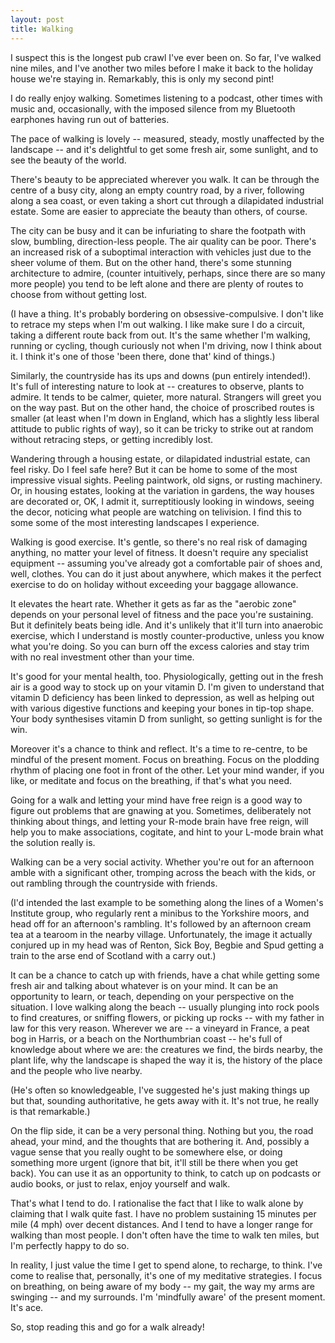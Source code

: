 ```yaml
---
layout: post
title: Walking
---
```

I suspect this is the longest pub crawl I've ever been on. So far, I've walked
nine miles, and I've another two miles before I make it back to the holiday
house we're staying in. Remarkably, this is only my second pint!

I do really enjoy walking. Sometimes listening to a podcast, other times with
music and, occasionally, with the imposed silence from my Bluetooth earphones
having run out of batteries.

The pace of walking is lovely -- measured, steady, mostly unaffected by the
landscape -- and it's delightful to get some fresh air, some sunlight, and to
see the beauty of the world.

There's beauty to be appreciated wherever you walk. It can be through the
centre of a busy city, along an empty country road, by a river, following along
a sea coast, or even taking a short cut through a dilapidated industrial estate.
Some are easier to appreciate the beauty than others, of course.

The city can be busy and it can be infuriating to share the footpath with slow,
bumbling, direction-less people. The air quality can be poor. There's an
increased risk of a suboptimal interaction with vehicles just due to the sheer
volume of them. But on the other hand, there's some stunning architecture to
admire, (counter intuitively, perhaps, since there are so many more people) you
tend to be left alone and there are plenty of routes to choose from without
getting lost.

(I have a thing. It's probably bordering on obsessive-compulsive. I don't like
to retrace my steps when I'm out walking. I like make sure I do a circuit,
taking a different route back from out. It's the same whether I'm walking,
running or cycling, though curiously not when I'm driving, now I think about
it. I think it's one of those 'been there, done that' kind of things.)

Similarly, the countryside has its ups and downs (pun entirely intended!). It's
full of interesting nature to look at -- creatures to observe, plants to
admire. It tends to be calmer, quieter, more natural. Strangers will greet you
on the way past. But on the other hand, the choice of proscribed routes is
smaller (at least when I'm down in England, which has a slightly less liberal
attitude to public rights of way), so it can be tricky to strike out at random
without retracing steps, or getting incredibly lost.

Wandering through a housing estate, or dilapidated industrial estate, can feel
risky. Do I feel safe here? But it can be home to some of the most impressive
visual sights. Peeling paintwork, old signs, or rusting machinery. Or, in
housing estates, looking at the variation in gardens, the way houses are
decorated or, OK, I admit it, surreptitiously looking in windows, seeing the
decor, noticing what people are watching on telivision. I find this to some
some of the most interesting landscapes I experience.

Walking is good exercise. It's gentle, so there's no real risk of damaging
anything, no matter your level of fitness. It doesn't require any specialist
equipment -- assuming you've already got a comfortable pair of shoes and, well,
clothes. You can do it just about anywhere, which makes it the perfect exercise
to do on holiday without exceeding your baggage allowance.

It elevates the heart rate. Whether it gets as far as the "aerobic zone"
depends on your personal level of fitness and the pace you're sustaining. But
it definitely beats being idle. And it's unlikely that it'll turn into
anaerobic exercise, which I understand is mostly counter-productive, unless you
know what you're doing. So you can burn off the excess calories and stay trim
with no real investment other than your time.

It's good for your mental health, too. Physiologically, getting out in the
fresh air is a good way to stock up on your vitamin D. I'm given to understand
that vitamin D deficiency has been linked to depression, as well as helping out
with various digestive functions and keeping your bones in tip-top shape. Your
body synthesises vitamin D from sunlight, so getting sunlight is for the win.

Moreover it's a chance to think and reflect. It's a time to re-centre, to be
mindful of the present moment. Focus on breathing. Focus on the plodding rhythm
of placing one foot in front of the other. Let your mind wander, if you like,
or meditate and focus on the breathing, if that's what you need.

Going for a walk and letting your mind have free reign is a good way to
figure out problems that are gnawing at you. Sometimes, deliberately not
thinking about things, and letting your R-mode brain have free reign, will help
you to make associations, cogitate, and hint to your L-mode brain what the
solution really is.

Walking can be a very social activity. Whether you're out for an afternoon amble
with a significant other, tromping across the beach with the kids, or out
rambling through the countryside with friends.

(I'd intended the last example to be something along the lines of a Women's
Institute group, who regularly rent a minibus to the Yorkshire moors, and head
off for an afternoon's rambling. It's followed by an afternoon cream tea at a
tearoom in the nearby village. Unfortunately, the image it actually conjured up
in my head was of Renton, Sick Boy, Begbie and Spud getting a train to the arse
end of Scotland with a carry out.)

It can be a chance to catch up with friends, have a chat while getting some
fresh air and talking about whatever is on your mind. It can be an opportunity
to learn, or teach, depending on your perspective on the situation. I love
walking along the beach -- usually plunging into rock pools to find creatures,
or sniffing flowers, or picking up rocks -- with my father in law for this very
reason. Wherever we are -- a vineyard in France, a peat bog in Harris, or a
beach on the Northumbrian coast -- he's full of knowledge about where we are:
the creatures we find, the birds nearby, the plant life, why the landscape is
shaped the way it is, the history of the place and the people who live nearby.

(He's often so knowledgeable, I've suggested he's just making things up but
that, sounding authoritative, he gets away with it. It's not true, he really is
that remarkable.)

On the flip side, it can be a very personal thing. Nothing but you, the road
ahead, your mind, and the thoughts that are bothering it. And, possibly a vague
sense that you really ought to be somewhere else, or doing something more
urgent (ignore that bit, it'll still be there when you get back). You can use
it as an opportunity to think, to catch up on podcasts or audio books, or just
to relax, enjoy yourself and walk.

That's what I tend to do. I rationalise the fact that I like to walk alone by
claiming that I walk quite fast. I have no problem sustaining 15 minutes per
mile (4 mph) over decent distances. And I tend to have a longer range for
walking than most people. I don't often have the time to walk ten miles, but
I'm perfectly happy to do so.

In reality, I just value the time I get to spend alone, to recharge, to think.
I've come to realise that, personally, it's one of my meditative strategies. I
focus on breathing, on being aware of my body -- my gait, the way my arms are
swinging -- and my surrounds. I'm 'mindfully aware' of the present moment. It's
ace.

So, stop reading this and go for a walk already!
